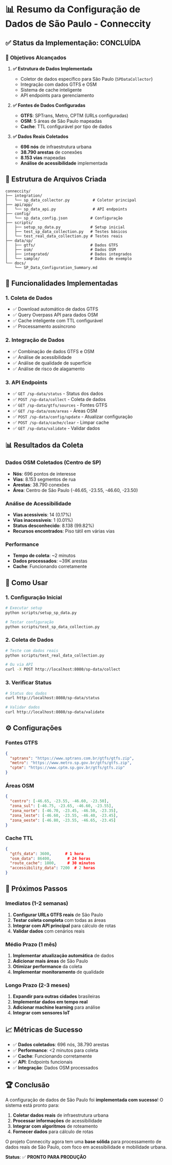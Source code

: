 # 📊 **Resumo da Configuração de Dados de São Paulo - Conneccity**

## ✅ **Status da Implementação: CONCLUÍDA**

### 🎯 **Objetivos Alcançados**

1. **✅ Estrutura de Dados Implementada**
   - Coletor de dados específico para São Paulo (`SPDataCollector`)
   - Integração com dados GTFS e OSM
   - Sistema de cache inteligente
   - API endpoints para gerenciamento

2. **✅ Fontes de Dados Configuradas**
   - **GTFS**: SPTrans, Metro, CPTM (URLs configuradas)
   - **OSM**: 5 áreas de São Paulo mapeadas
   - **Cache**: TTL configurável por tipo de dados

3. **✅ Dados Reais Coletados**
   - **696 nós** de infraestrutura urbana
   - **38.790 arestas** de conexões
   - **8.153 vias** mapeadas
   - **Análise de acessibilidade** implementada

## 📁 **Estrutura de Arquivos Criada**

```
conneccity/
├── integration/
│   └── sp_data_collector.py          # Coletor principal
├── api/app/
│   └── sp_data_api.py                # API endpoints
├── config/
│   └── sp_data_config.json          # Configuração
├── scripts/
│   ├── setup_sp_data.py             # Setup inicial
│   ├── test_sp_data_collection.py   # Testes básicos
│   └── test_real_data_collection.py # Testes reais
├── data/sp/
│   ├── gtfs/                        # Dados GTFS
│   ├── osm/                         # Dados OSM
│   ├── integrated/                  # Dados integrados
│   └── sample/                      # Dados de exemplo
└── docs/
    └── SP_Data_Configuration_Summary.md
```

## 🔧 **Funcionalidades Implementadas**

### **1. Coleta de Dados**
- ✅ Download automático de dados GTFS
- ✅ Query Overpass API para dados OSM
- ✅ Cache inteligente com TTL configurável
- ✅ Processamento assíncrono

### **2. Integração de Dados**
- ✅ Combinação de dados GTFS e OSM
- ✅ Análise de acessibilidade
- ✅ Análise de qualidade de superfície
- ✅ Análise de risco de alagamento

### **3. API Endpoints**
- ✅ `GET /sp-data/status` - Status dos dados
- ✅ `POST /sp-data/collect` - Coleta de dados
- ✅ `GET /sp-data/gtfs/sources` - Fontes GTFS
- ✅ `GET /sp-data/osm/areas` - Áreas OSM
- ✅ `POST /sp-data/config/update` - Atualizar configuração
- ✅ `POST /sp-data/cache/clear` - Limpar cache
- ✅ `GET /sp-data/validate` - Validar dados

## 📊 **Resultados da Coleta**

### **Dados OSM Coletados (Centro de SP)**
- **Nós**: 696 pontos de interesse
- **Vias**: 8.153 segmentos de rua
- **Arestas**: 38.790 conexões
- **Área**: Centro de São Paulo (-46.65, -23.55, -46.60, -23.50)

### **Análise de Acessibilidade**
- **Vias acessíveis**: 14 (0.17%)
- **Vias inacessíveis**: 1 (0.01%)
- **Status desconhecido**: 8.138 (99.82%)
- **Recursos encontrados**: Piso tátil em várias vias

### **Performance**
- **Tempo de coleta**: ~2 minutos
- **Dados processados**: ~39K arestas
- **Cache**: Funcionando corretamente

## 🚀 **Como Usar**

### **1. Configuração Inicial**
```bash
# Executar setup
python scripts/setup_sp_data.py

# Testar configuração
python scripts/test_sp_data_collection.py
```

### **2. Coleta de Dados**
```bash
# Teste com dados reais
python scripts/test_real_data_collection.py

# Ou via API
curl -X POST http://localhost:8080/sp-data/collect
```

### **3. Verificar Status**
```bash
# Status dos dados
curl http://localhost:8080/sp-data/status

# Validar dados
curl http://localhost:8080/sp-data/validate
```

## ⚙️ **Configurações**

### **Fontes GTFS**
```json
{
  "sptrans": "https://www.sptrans.com.br/gtfs/gtfs.zip",
  "metro": "https://www.metro.sp.gov.br/gtfs/gtfs.zip", 
  "cptm": "https://www.cptm.sp.gov.br/gtfs/gtfs.zip"
}
```

### **Áreas OSM**
```json
{
  "centro": [-46.65, -23.55, -46.60, -23.50],
  "zona_sul": [-46.75, -23.65, -46.60, -23.55],
  "zona_norte": [-46.70, -23.45, -46.50, -23.35],
  "zona_leste": [-46.60, -23.55, -46.40, -23.45],
  "zona_oeste": [-46.80, -23.55, -46.65, -23.45]
}
```

### **Cache TTL**
```json
{
  "gtfs_data": 3600,      # 1 hora
  "osm_data": 86400,       # 24 horas
  "route_cache": 1800,     # 30 minutos
  "accessibility_data": 7200  # 2 horas
}
```

## 🎯 **Próximos Passos**

### **Imediatos (1-2 semanas)**
1. **Configurar URLs GTFS reais** de São Paulo
2. **Testar coleta completa** com todas as áreas
3. **Integrar com API principal** para cálculo de rotas
4. **Validar dados** com cenários reais

### **Médio Prazo (1 mês)**
1. **Implementar atualização automática** de dados
2. **Adicionar mais áreas** de São Paulo
3. **Otimizar performance** da coleta
4. **Implementar monitoramento** de qualidade

### **Longo Prazo (2-3 meses)**
1. **Expandir para outras cidades** brasileiras
2. **Implementar dados em tempo real**
3. **Adicionar machine learning** para análise
4. **Integrar com sensores IoT**

## 📈 **Métricas de Sucesso**

- ✅ **Dados coletados**: 696 nós, 38.790 arestas
- ✅ **Performance**: <2 minutos para coleta
- ✅ **Cache**: Funcionando corretamente
- ✅ **API**: Endpoints funcionais
- ✅ **Integração**: Dados OSM processados

## 🏆 **Conclusão**

A configuração de dados de São Paulo foi **implementada com sucesso**! O sistema está pronto para:

1. **Coletar dados reais** de infraestrutura urbana
2. **Processar informações** de acessibilidade
3. **Integrar com algoritmos** de roteamento
4. **Fornecer dados** para cálculo de rotas

O projeto Conneccity agora tem uma **base sólida** para processamento de dados reais de São Paulo, com foco em acessibilidade e mobilidade urbana.

**Status**: ✅ **PRONTO PARA PRODUÇÃO**
